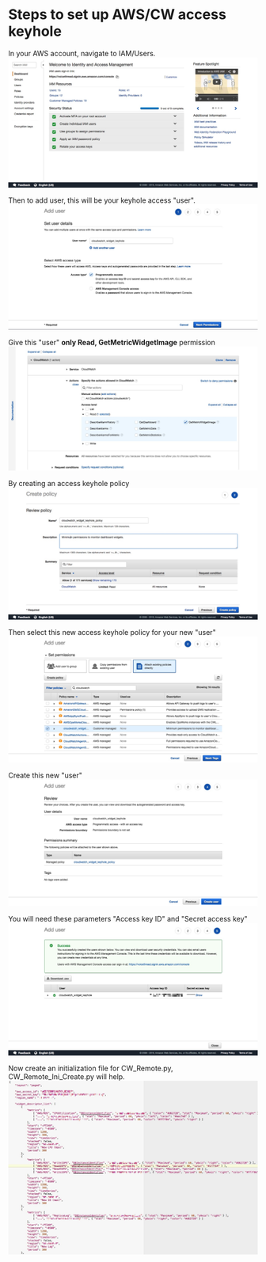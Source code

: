 # Steps to set up AWS/CW access keyhole

In your AWS account, navigate to IAM/Users.
![Alt text](CloudWatch_Keyhole_User_a.jpg?raw=true "Create keyhole step 1")

Then to add user, this will be your keyhole access "user".
![Alt text](CloudWatch_Keyhole_User_b.jpg?raw=true "Create keyhole step 2")

Give this "user" <b>only Read, GetMetricWidgetImage</b> permission
![Alt text](CloudWatch_Keyhole_User_c.jpg?raw=true "Create keyhole step 3")

By creating an access keyhole policy 
![Alt text](CloudWatch_Keyhole_User_d.jpg?raw=true "Create keyhole step 4")

Then select this new access keyhole policy for your new "user"
![Alt text](CloudWatch_Keyhole_User_e.jpg?raw=true "Create keyhole step 5")

Create this new "user"
![Alt text](CloudWatch_Keyhole_User_f.jpg?raw=true "Create keyhole step 6")

You will need these parameters "Access key ID" and "Secret access key"
![Alt text](CloudWatch_Keyhole_User_g.jpg?raw=true "Create keyhole step 7")

Now create an initialization file for CW_Remote.py, CW_Remote_Ini_Create.py will help.
![Alt text](CloudWatch_Keyhole_User_h1.jpg?raw=true "Create keyhole step 8")
